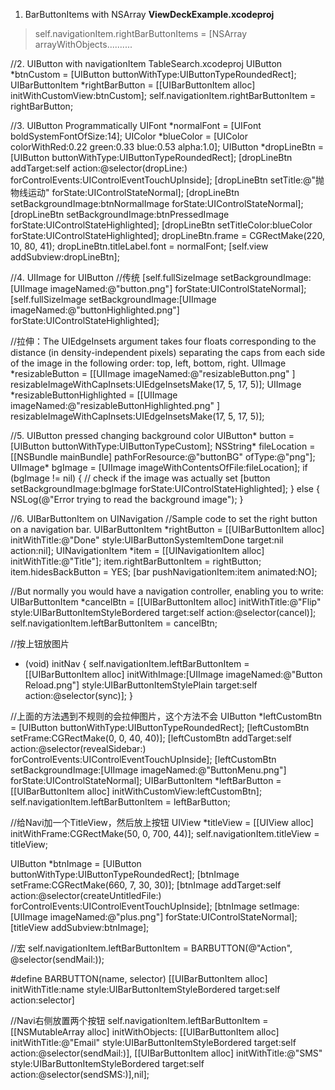 1. BarButtonItems with NSArray **ViewDeckExample.xcodeproj**
>self.navigationItem.rightBarButtonItems = [NSArray arrayWithObjects.......... 

//2. UIButton with navigationItem TableSearch.xcodeproj 
UIButton *btnCustom = [UIButton buttonWithType:UIButtonTypeRoundedRect];
UIBarButtonItem *rightBarButton = [[UIBarButtonItem alloc] initWithCustomView:btnCustom];
self.navigationItem.rightBarButtonItem = rightBarButton;

//3. UIButton Programmatically
UIFont *normalFont = [UIFont boldSystemFontOfSize:14];
UIColor *blueColor = [UIColor colorWithRed:0.22 green:0.33 blue:0.53 alpha:1.0];
UIButton *dropLineBtn = [UIButton buttonWithType:UIButtonTypeRoundedRect];
[dropLineBtn addTarget:self action:@selector(dropLine:) forControlEvents:UIControlEventTouchUpInside];
[dropLineBtn setTitle:@"抛物线运动" forState:UIControlStateNormal];
[dropLineBtn setBackgroundImage:btnNormalImage forState:UIControlStateNormal];
[dropLineBtn setBackgroundImage:btnPressedImage forState:UIControlStateHighlighted];
[dropLineBtn setTitleColor:blueColor forState:UIControlStateHighlighted];
dropLineBtn.frame = CGRectMake(220, 10, 80, 41);
dropLineBtn.titleLabel.font = normalFont;
[self.view addSubview:dropLineBtn];

//4. UIImage for UIButton
//传统
[self.fullSizeImage setBackgroundImage:[UIImage imageNamed:@"button.png"] forState:UIControlStateNormal];
[self.fullSizeImage setBackgroundImage:[UIImage imageNamed:@"buttonHighlighted.png"] forState:UIControlStateHighlighted];

//拉伸：The UIEdgeInsets argument takes four floats corresponding to the distance (in density-independent pixels) separating the caps from each side of the image in the following order: top, left, bottom, right.
UIImage *resizableButton = [[UIImage imageNamed:@"resizableButton.png" ] resizableImageWithCapInsets:UIEdgeInsetsMake(17, 5, 17, 5)];
UIImage *resizableButtonHighlighted = [[UIImage imageNamed:@"resizableButtonHighlighted.png" ] resizableImageWithCapInsets:UIEdgeInsetsMake(17, 5, 17, 5)];

//5. UIButton pressed changing background color
UIButton* button = [UIButton buttonWithType:UIButtonTypeCustom];
NSString* fileLocation = [[NSBundle mainBundle] pathForResource:@"buttonBG" ofType:@"png"];
UIImage* bgImage = [UIImage imageWithContentsOfFile:fileLocation];
if (bgImage != nil) { // check if the image was actually set
  [button setBackgroundImage:bgImage forState:UIControlStateHighlighted];
} else {
  NSLog(@"Error trying to read the background image");
}

//6. UIBarButtonItem on UINavigation
//Sample code to set the right button on a navigation bar.
UIBarButtonItem *rightButton = [[UIBarButtonItem alloc] initWithTitle:@"Done" 
    style:UIBarButtonSystemItemDone target:nil action:nil];
UINavigationItem *item = [[UINavigationItem alloc] initWithTitle:@"Title"];
item.rightBarButtonItem = rightButton;
item.hidesBackButton = YES;
[bar pushNavigationItem:item animated:NO];

//But normally you would have a navigation controller, enabling you to write:
UIBarButtonItem *cancelBtn = [[UIBarButtonItem alloc]
                              initWithTitle:@"Flip"
                              style:UIBarButtonItemStyleBordered
                              target:self
                              action:@selector(cancel)];
self.navigationItem.leftBarButtonItem = cancelBtn;

//按上钮放图片
- (void) initNav {
    self.navigationItem.leftBarButtonItem = [[UIBarButtonItem alloc] initWithImage:[UIImage imageNamed:@"Button Reload.png"] style:UIBarButtonItemStylePlain target:self action:@selector(sync)];
}
    
//上面的方法遇到不规则的会拉伸图片，这个方法不会
UIButton *leftCustomBtn = [UIButton buttonWithType:UIButtonTypeRoundedRect];
[leftCustomBtn setFrame:CGRectMake(0, 0, 40, 40)];
[leftCustomBtn addTarget:self action:@selector(revealSidebar:) forControlEvents:UIControlEventTouchUpInside];
[leftCustomBtn setBackgroundImage:[UIImage imageNamed:@"ButtonMenu.png"] forState:UIControlStateNormal];
UIBarButtonItem *leftBarButton = [[UIBarButtonItem alloc] initWithCustomView:leftCustomBtn];
self.navigationItem.leftBarButtonItem = leftBarButton;

//给Navi加一个TitleView，然后放上按钮
UIView *titleView = [[UIView alloc] initWithFrame:CGRectMake(50, 0, 700, 44)];
self.navigationItem.titleView = titleView;

UIButton *btnImage = [UIButton buttonWithType:UIButtonTypeRoundedRect];
[btnImage setFrame:CGRectMake(660, 7, 30, 30)];
[btnImage addTarget:self action:@selector(createUntitledFile:) forControlEvents:UIControlEventTouchUpInside];
[btnImage setImage:[UIImage imageNamed:@"plus.png"] forState:UIControlStateNormal];
[titleView addSubview:btnImage];
	
//宏
self.navigationItem.leftBarButtonItem = BARBUTTON(@"Action", @selector(sendMail:));

#define BARBUTTON(name, selector) [[UIBarButtonItem alloc] initWithTitle:name style:UIBarButtonItemStyleBordered target:self action:selector]

//Navi右侧放置两个按钮
self.navigationItem.leftBarButtonItem = [[NSMutableArray alloc] initWithObjects:
												[[UIBarButtonItem alloc] initWithTitle:@"Email" 
												style:UIBarButtonItemStyleBordered
												target:self
												action:@selector(sendMail:)],
												[[UIBarButtonItem alloc] initWithTitle:@"SMS" 
												style:UIBarButtonItemStyleBordered
												target:self
												action:@selector(sendSMS:)],nil];